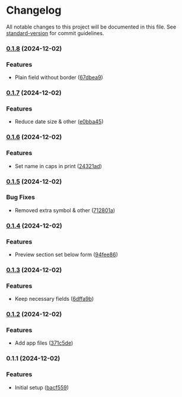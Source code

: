 # Changelog

All notable changes to this project will be documented in this file. See [standard-version](https://github.com/conventional-changelog/standard-version) for commit guidelines.

### [0.1.8](https://github.com/neil-jay/cheque-printing-system/compare/v0.1.7...v0.1.8) (2024-12-02)


### Features

* Plain field without border ([67dbea9](https://github.com/neil-jay/cheque-printing-system/commit/67dbea9873afc4ccc16a8e312d26a66fb4866e0b))

### [0.1.7](https://github.com/neil-jay/cheque-printing-system/compare/v0.1.6...v0.1.7) (2024-12-02)


### Features

* Reduce date size & other ([e0bba45](https://github.com/neil-jay/cheque-printing-system/commit/e0bba45635ea11184a2f2e984d184c64589a1f57))

### [0.1.6](https://github.com/neil-jay/cheque-printing-system/compare/v0.1.5...v0.1.6) (2024-12-02)


### Features

* Set name in caps in print ([24321ad](https://github.com/neil-jay/cheque-printing-system/commit/24321ad58cf58433a0a4f57ec7c0458ff4efaf21))

### [0.1.5](https://github.com/neil-jay/cheque-printing-system/compare/v0.1.4...v0.1.5) (2024-12-02)


### Bug Fixes

* Removed extra symbol & other ([712801a](https://github.com/neil-jay/cheque-printing-system/commit/712801a0452297c70acbbd9e56d0c087d43342d1))

### [0.1.4](https://github.com/neil-jay/cheque-printing-system/compare/v0.1.3...v0.1.4) (2024-12-02)


### Features

* Preview section set below form ([94fee86](https://github.com/neil-jay/cheque-printing-system/commit/94fee8662dd9aa757d96c6c6f944fa0d1c2fbfd6))

### [0.1.3](https://github.com/neil-jay/cheque-printing-system/compare/v0.1.2...v0.1.3) (2024-12-02)


### Features

* Keep necessary fields ([6dffa9b](https://github.com/neil-jay/cheque-printing-system/commit/6dffa9be02a885011ad4861ce6312417574b4e5d))

### [0.1.2](https://github.com/neil-jay/cheque-printing-system/compare/v0.1.1...v0.1.2) (2024-12-02)


### Features

* Add app files ([371c5de](https://github.com/neil-jay/cheque-printing-system/commit/371c5de71ac9ac57236e2f457af73aa46f944010))

### 0.1.1 (2024-12-02)


### Features

* Initial setup ([bacf559](https://github.com/neil-jay/cheque-printing-system/commit/bacf559c17e5c9851f84064407e3de7ab94ee980))
